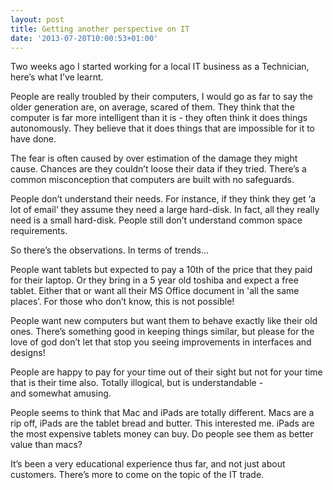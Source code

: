 ```yaml
---
layout: post
title: Getting another perspective on IT
date: '2013-07-20T10:00:53+01:00'
---
```

Two weeks ago I started working for a local IT business as a Technician, here’s
what I’ve learnt.

People are really troubled by their computers, I would go as far to say the
older generation are, on average, scared of them. They think that the computer
is far more intelligent than it is - they often think it does things
autonomously. They believe that it does things that are impossible for it to
have done.

The fear is often caused by over estimation of the damage they might cause.
Chances are they couldn’t loose their data if they tried. There’s a common
misconception that computers are built with no safeguards.

People don’t understand their needs. For instance, if they think they get ‘a
lot of email’ they assume they need a large hard-disk. In fact, all they really
need is a small hard-disk. People still don’t understand common space
requirements.

So there’s the observations. In terms of trends…

People want tablets but expected to pay a 10th of the price that they paid for
their laptop. Or they bring in a 5 year old toshiba and expect a free tablet.
Either that or want all their MS Office document in 'all the same places’. For
those who don’t know, this is not possible!

People want new computers but want them to behave exactly like their old ones.
There’s something good in keeping things similar, but please for the love of
god don’t let that stop you seeing improvements in interfaces and designs!

People are happy to pay for your time out of their sight but not for your time
that is their time also. Totally illogical, but is understandable -
and somewhat amusing.

People seems to think that Mac and iPads are totally different. Macs are a rip
off, iPads are the tablet bread and butter. This interested me. iPads are the
most expensive tablets money can buy. Do people see them as better value than
macs?

It’s been a very educational experience thus far, and not just about customers.
There’s more to come on the topic of the IT trade.
